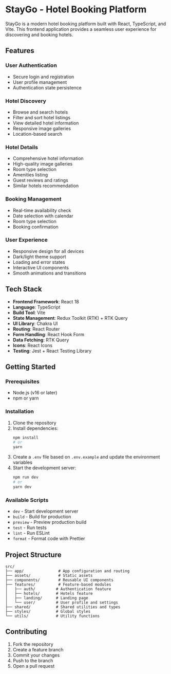 # StayGo - Hotel Booking Platform

StayGo is a modern hotel booking platform built with React, TypeScript, and Vite. This frontend application provides a seamless user experience for discovering and booking hotels.

## Features

### User Authentication
- Secure login and registration
- User profile management
- Authentication state persistence

### Hotel Discovery
- Browse and search hotels
- Filter and sort hotel listings
- View detailed hotel information
- Responsive image galleries
- Location-based search

### Hotel Details
- Comprehensive hotel information
- High-quality image galleries
- Room type selection
- Amenities listing
- Guest reviews and ratings
- Similar hotels recommendation

### Booking Management
- Real-time availability check
- Date selection with calendar
- Room type selection
- Booking confirmation

### User Experience
- Responsive design for all devices
- Dark/light theme support
- Loading and error states
- Interactive UI components
- Smooth animations and transitions

## Tech Stack

- **Frontend Framework**: React 18
- **Language**: TypeScript
- **Build Tool**: Vite
- **State Management**: Redux Toolkit (RTK) + RTK Query
- **UI Library**: Chakra UI
- **Routing**: React Router
- **Form Handling**: React Hook Form
- **Data Fetching**: RTK Query
- **Icons**: React Icons
- **Testing**: Jest + React Testing Library

## Getting Started

### Prerequisites

- Node.js (v16 or later)
- npm or yarn

### Installation

1. Clone the repository
2. Install dependencies:
   ```bash
   npm install
   # or
   yarn
   ```
3. Create a `.env` file based on `.env.example` and update the environment variables
4. Start the development server:
   ```bash
   npm run dev
   # or
   yarn dev
   ```

### Available Scripts

- `dev` - Start development server
- `build` - Build for production
- `preview` - Preview production build
- `test` - Run tests
- `lint` - Run ESLint
- `format` - Format code with Prettier

## Project Structure

```
src/
├── app/               # App configuration and routing
├── assets/            # Static assets
├── components/        # Reusable UI components
├── features/          # Feature-based modules
│   ├── auth/         # Authentication feature
│   ├── hotels/       # Hotels feature
│   ├── landing/      # Landing page
│   └── user/         # User profile and settings
├── shared/           # Shared utilities and types
├── styles/           # Global styles
└── utils/            # Utility functions
```

## Contributing

1. Fork the repository
2. Create a feature branch
3. Commit your changes
4. Push to the branch
5. Open a pull request

